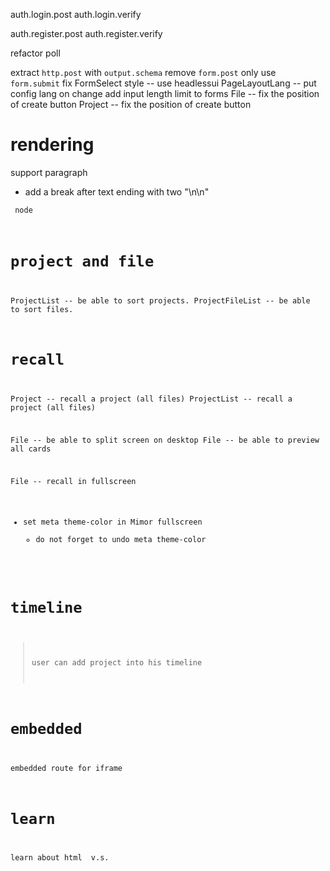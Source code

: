 auth.login.post
auth.login.verify

auth.register.post
auth.register.verify

refactor poll

extract `http.post` with `output.schema`
remove `form.post` only use `form.submit`
fix FormSelect style -- use headlessui
PageLayoutLang -- put config lang on change
add input length limit to forms
File -- fix the position of create button
Project -- fix the position of create button

# rendering

support paragraph

- add a break after text ending with two "\n\n"

<code> node

# project and file

ProjectList -- be able to sort projects.
ProjectFileList -- be able to sort files.

# recall

Project -- recall a project (all files)
ProjectList -- recall a project (all files)

File -- be able to split screen on desktop
File -- be able to preview all cards

File -- recall in fullscreen

- set meta theme-color in Mimor fullscreen
  - do not forget to undo meta theme-color

# timeline

> user can add project into his timeline

# embedded

embedded route for iframe

# learn

learn about html <span> v.s. <div>
